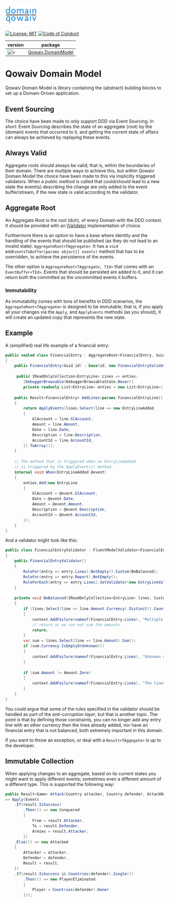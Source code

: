 ![Qowaiv](https://github.com/Qowaiv/Qowaiv/blob/master/design/qowaiv-logo_linkedin_100x060.jpg)

[![License: MIT](https://img.shields.io/badge/License-MIT-blue.svg)](https://opensource.org/licenses/MIT)
[![Code of Conduct](https://img.shields.io/badge/%E2%9D%A4-code%20of%20conduct-blue.svg?style=flat)](https://github.com/Qowaiv/qowaiv-domainmodel/blob/master/CODE_OF_CONDUCT.md)

| version                                                                   | package                                                                |
|---------------------------------------------------------------------------|------------------------------------------------------------------------|
|![v](https://img.shields.io/badge/version-0.0.3-blue.svg?cacheSeconds=3600)|[Qowaiv.DomainModel](https://www.nuget.org/packages/Qowaiv.DomainModel/)|

# Qowaiv Domain Model
Qowaiv Domain Model is library containing the (abstract) building blocks to set
up a Domain-Driven application.

## Event Sourcing
The choice have been made to only support DDD via Event Sourcing. In short:
Event Sourcing describes the state of an aggregate (root) by the (domain) events
that occurred to it, and getting the current state of affairs can always be
achieved by replaying these events.

## Always Valid
Aggregate roots should always be valid; that is, within the boundaries of their
domain. There are multiple ways to achieve this, but within Qowaiv Domain Model
the choice have been made to this via implicitly triggered validators. When
a public method is called that could/should lead to a new state the event(s)
describing the change are only added to the event buffer/stream, if the new
state is valid according to the validator.

## Aggregate Root
An Aggregate Root is the root (duh), of every Domain with the DDD context. 
It should be provided with an [IValidator<TAggragate>](https://github.com/Qowaiv/qowaiv-validation)
implementation of choice.

Furthermore there is an option to have a base where identity and the handling of
the events that should be published (as they do not lead to an invalid state):
`AggregateRoot<TAggregate>`. It has a `void AddEventsToBuffer(params object[] events)`
method that has to be overridden, to achieve the persistence of the events.

The other option is `AggregateRoot<TAggregate, TId>` that comes with an
`EventBuffer<TId>`.  Events that should be persisted are added to it, and it
can return both the committed as the uncommitted events it buffers.

### Immutability
As immutability comes with tons of benefits in DDD scenarios, the
`AggregateRoot<TAggregate>` is designed to be immutable; that is,
if you apply all your changes via the `Apply`, and `ApplyEvents` methods
(as you should), it will create an updated copy that represents the new state.

## Example
A (simplified) real life example of a financial entry:
``` C#
public sealed class FinancialEntry : AggregateRoot<FinancialEntry, Guid>
{
    public FinancialEntry(Guid id) : base(id, new FinancialEntryValidator()) { }

     public IReadOnlyCollection<EntryLine> Lines => enties;
        [DebuggerBrowsable(DebuggerBrowsableState.Never)]
        private readonly List<EntryLine> enties = new List<EntryLine>();

    public Result<FinancialEntry> AddLines(params FinancialEntryLine[] lines)
    {
        return ApplyEvents(lines.Select(line => new EntryLineAdded
        {
            GlAccount = line.GlAccount,
            Amount = line.Amount,
            Date = line.Date,
            Description = line.Description,
            AccountId = line.AccountId,
        }).ToArray());
    }
	
    // The method that is triggered when an EntryLineAdded
    // is triggered by the ApplyEvent(s) method.
    internal void When(EntryLineAdded @event)
    {
        enties.Add(new EntryLine
        {
            GlAccount = @event.GlAccount,
            Date = @event.Date,
            Amount = @event.Amount,
            Description = @event.Description,
            AccountId = @event.AccountId,
        });
    }
}
```

And a validator might look like this:

``` C#
public class FinancialEntryValidator : FluentModelValidator<FinancialEntry>
{
    public FinancialEntryValidator()
    {
        RuleFor(entry => entry.Lines).NotEmpty().Custom(BeBalanced);
        RuleFor(entry => entry.Report).NotEmpty();
        RuleForEach(entry => entry.Lines).SetValidator(new EntryLineValidator());
    }

    private void BeBalanced(IReadOnlyCollection<EntryLine> lines, CustomContext context)
    {
        if (lines.Select(line => line.Amount.Currency).Distinct().Count() > 1)
        {
            context.AddFailure(nameof(FinancialEntry.Lines), "Multiple currencies.");
            // return as we can not sum the amounts.
            return;
        }
        var sum = lines.Select(line => line.Amount).Sum();
        if (sum.Currency.IsEmptyOrUnknown())
        {
            context.AddFailure(nameof(FinancialEntry.Lines), "Unknown currency.");
        }

        if (sum.Amount != Amount.Zero)
        {
            context.AddFailure(nameof(FinancialEntry.Lines), "The lines are note balanced.");
        }
    }
}
```

You could argue that some of the rules specified in the validator should be handled
as part of the *anti-corruption layer*, but that is another topic. The point is
that by defining those constraints, you can no longer add any entry line with
an other currency then the lines already added, nor have an financial entry that
is not balanced, both extremely important in this domain.

If you want to throw an exception, or deal with a `Result<TAggegate>` is up to
the developer.

## Immutable Collection
When applying changes to an aggregate, based on its current states you might
want to apply different events; sometimes even a different amount of a different
type. This is supported the following way:

``` C#
public Result<Game> Attack(Country attacker, Country defender, AttackResult result)
=> Apply(Events
    .If(result.IsSuccess)
        .Then(() => new Conquered
        {
            From = result.Attacker,
            To = result.Defender,
            Armies = result.Attacker,
        })
    .Else(() => new Attacked
    {
        Attacker = attacker,
        Defender = defender,
        Result = result,
    })
    .If(result.IsSuccess && Countries(defender).Single())
        .Then(() => new PlayerEliminated 
        {
            Player = Countries(defender).Owner 
        }));

```
